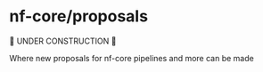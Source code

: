 # nf-core/proposals

🚧 UNDER CONSTRUCTION 🚧

Where new proposals for nf-core pipelines and more can be made
